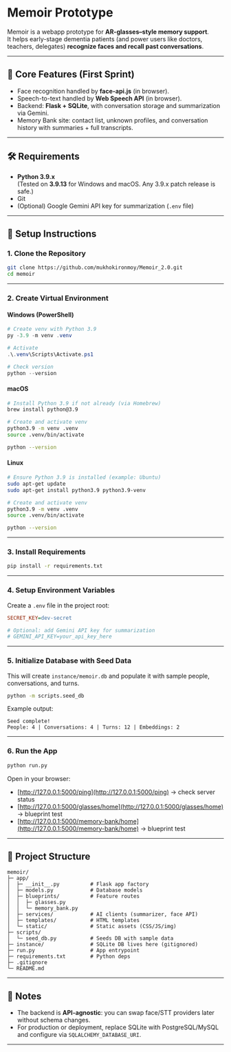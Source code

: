 # Memoir Prototype

Memoir is a webapp prototype for **AR-glasses–style memory support**.  
It helps early-stage dementia patients (and power users like doctors, teachers, delegates) **recognize faces and recall past conversations**.

---

## 🌟 Core Features (First Sprint)

- Face recognition handled by **face-api.js** (in browser).
- Speech-to-text handled by **Web Speech API** (in browser).
- Backend: **Flask + SQLite**, with conversation storage and summarization via Gemini.
- Memory Bank site: contact list, unknown profiles, and conversation history with summaries + full transcripts.

---

## 🛠 Requirements

- **Python 3.9.x**  
  (Tested on **3.9.13** for Windows and macOS. Any 3.9.x patch release is safe.)
- Git
- (Optional) Google Gemini API key for summarization (`.env` file)

---

## 🚀 Setup Instructions

### 1. Clone the Repository

```bash
git clone https://github.com/mukhokironmoy/Memoir_2.0.git
cd memoir
```

---

### 2. Create Virtual Environment

#### Windows (PowerShell)

```powershell
# Create venv with Python 3.9
py -3.9 -m venv .venv

# Activate
.\.venv\Scripts\Activate.ps1

# Check version
python --version
```

#### macOS

```bash
# Install Python 3.9 if not already (via Homebrew)
brew install python@3.9

# Create and activate venv
python3.9 -m venv .venv
source .venv/bin/activate

python --version
```

#### Linux

```bash
# Ensure Python 3.9 is installed (example: Ubuntu)
sudo apt-get update
sudo apt-get install python3.9 python3.9-venv

# Create and activate venv
python3.9 -m venv .venv
source .venv/bin/activate

python --version
```

---

### 3. Install Requirements

```bash
pip install -r requirements.txt
```

---

### 4. Setup Environment Variables

Create a `.env` file in the project root:

```ini
SECRET_KEY=dev-secret

# Optional: add Gemini API key for summarization
# GEMINI_API_KEY=your_api_key_here
```

---

### 5. Initialize Database with Seed Data

This will create `instance/memoir.db` and populate it with sample people, conversations, and turns.

```bash
python -m scripts.seed_db
```

Example output:

```
Seed complete!
People: 4 | Conversations: 4 | Turns: 12 | Embeddings: 2
```

---

### 6. Run the App

```bash
python run.py
```

Open in your browser:

- [http://127.0.0.1:5000/ping](http://127.0.0.1:5000/ping) → check server status
- [http://127.0.0.1:5000/glasses/home](http://127.0.0.1:5000/glasses/home) → blueprint test
- [http://127.0.0.1:5000/memory-bank/home](http://127.0.0.1:5000/memory-bank/home) → blueprint test

---

## 📂 Project Structure

```
memoir/
├─ app/
│  ├─ __init__.py          # Flask app factory
│  ├─ models.py            # Database models
│  ├─ blueprints/          # Feature routes
│  │  ├─ glasses.py
│  │  └─ memory_bank.py
│  ├─ services/            # AI clients (summarizer, face API)
│  ├─ templates/           # HTML templates
│  └─ static/              # Static assets (CSS/JS/img)
├─ scripts/
│  └─ seed_db.py           # Seeds DB with sample data
├─ instance/               # SQLite DB lives here (gitignored)
├─ run.py                  # App entrypoint
├─ requirements.txt        # Python deps
├─ .gitignore
└─ README.md
```

---

## 📌 Notes

- The backend is **API-agnostic**: you can swap face/STT providers later without schema changes.
- For production or deployment, replace SQLite with PostgreSQL/MySQL and configure via `SQLALCHEMY_DATABASE_URI`.

---
